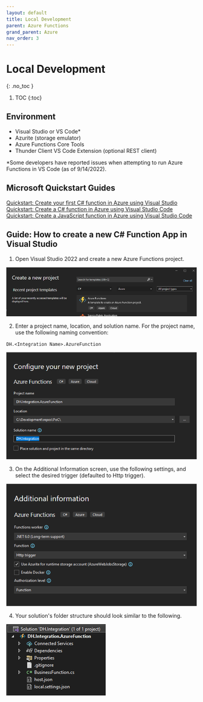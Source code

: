 ```yaml
---
layout: default
title: Local Development
parent: Azure Functions
grand_parent: Azure
nav_order: 3
---
```


# Local Development
{: .no_toc }

1. TOC
{:toc}

## Environment

- Visual Studio or VS Code*
- Azurite (storage emulator)
- Azure Functions Core Tools
- Thunder Client VS Code Extension (optional REST client)

*Some developers have reported issues when attempting to run 
Azure Functions in VS Code (as of 9/14/2022).

## Microsoft Quickstart Guides

[Quickstart: Create your first C# function in Azure using Visual Studio](https://docs.microsoft.com/en-us/azure/azure-functions/functions-create-your-first-function-visual-studio?tabs=in-process)
[Quickstart: Create a C# function in Azure using Visual Studio Code](https://docs.microsoft.com/en-us/azure/azure-functions/create-first-function-vs-code-csharp?tabs=in-process)
[Quickstart: Create a JavaScript function in Azure using Visual Studio Code](https://docs.microsoft.com/en-us/azure/azure-functions/create-first-function-vs-code-node)

## Guide: How to create a new C# Function App in Visual Studio

1. Open Visual Studio 2022 and create a new Azure Functions project.

![CreateNewProject](assets/images/function-create-new-project.png)

2. Enter a project name, location, and solution name. For the project name, 
use the following naming convention:

```
DH.<Integration Name>.AzureFunction
```

![ConfigureProject](assets/images/function-configure-project.png)

3. On the Additional Information screen, use the following settings, and 
select the desired trigger (defaulted to Http trigger).

![AdditionalInformation](assets/images/function-additional-info.png)

4. Your solution's folder structure should look similar to the following.

![Structure](assets/images/function-structure.png)

